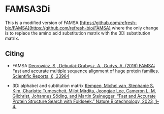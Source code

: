 # FAMSA3Di

This is a modified version of FAMSA [https://github.com/refresh-bio/FAMSA](https://github.com/refresh-bio/FAMSA) where the only change is to replace the amino acid substitution matrix with the 3Di substitution matrix.

## Citing
- FAMSA
[Deorowicz, S., Debudaj-Grabysz, A., Gudyś, A. (2016) FAMSA: Fast and accurate multiple sequence alignment of huge protein families. 
Scientific Reports, 6, 33964](https://www.nature.com/articles/srep33964)

- 3Di alphabet and subtitution matrix
[Kempen, Michel van, Stephanie S. Kim, Charlotte Tumescheit, Milot Mirdita, Jeongjae Lee, Cameron L. M. Gilchrist, Johannes Söding, and Martin Steinegger. “Fast and Accurate Protein Structure Search with Foldseek.” Nature Biotechnology, 2023, 1–4.](https://doi.org/10.1038/s41587-023-01773-0.)

